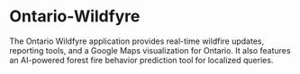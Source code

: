 # Ontario-Wildfyre
The Ontario Wildfyre application provides real-time wildfire updates, reporting tools, and a Google Maps visualization for Ontario. It also features an AI-powered forest fire behavior prediction tool for localized queries.
